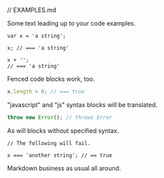 // EXAMPLES.md

Some text leading up to your code examples.

    var x = 'a string';

    x; // === 'a string'

    x + '';
    // === 'a string'

Fenced code blocks work, too.

```javascript
x.length > 0; // === true
```

"javascript" and "js" syntax blocks will be translated.

```js
throw new Error(); // throws Error
```

As will blocks without specified syntax.

```
// The following will fail.

x === 'another string'; // == true
```

Markdown business as usual all around.
